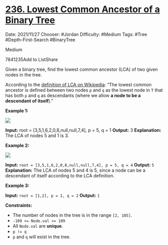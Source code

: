 # [236. Lowest Common Ancestor of a Binary Tree](https://leetcode.com/problems/lowest-common-ancestor-of-a-binary-tree/)

Date: 2021/11/27
Chooser: #Jordan
Difficulty: #Medium 
Tags: #Tree #Depth-First-Search #BinaryTree 

Medium

7841235Add to ListShare

Given a binary tree, find the lowest common ancestor (LCA) of two given nodes in the tree.

According to the [definition of LCA on Wikipedia](https://en.wikipedia.org/wiki/Lowest_common_ancestor): “The lowest common ancestor is defined between two nodes `p` and `q` as the lowest node in `T` that has both `p` and `q` as descendants (where we allow **a node to be a descendant of itself**).”

**Example 1:**

![](https://assets.leetcode.com/uploads/2018/12/14/binarytree.png)

**Input:** root = [3,5,1,6,2,0,8,null,null,7,4], p = 5, q = 1
**Output:** 3
**Explanation:** The LCA of nodes 5 and 1 is 3.

**Example 2:**

![](https://assets.leetcode.com/uploads/2018/12/14/binarytree.png)

**Input:** 
`root = [3,5,1,6,2,0,8,null,null,7,4], p = 5, q = 4`
**Output:** 
`5`
**Explanation:** The LCA of nodes 5 and 4 is 5, since a node can be a descendant of itself according to the LCA definition.

**Example 3:**

**Input:**
`root = [1,2], p = 1, q = 2`
**Output:** 
`1`

**Constraints:**

-   The number of nodes in the tree is in the range `[2, 105]`.
-   `-109 <= Node.val <= 109`
-   All `Node.val` are **unique**.
-   `p != q`
-   `p` and `q` will exist in the tree.